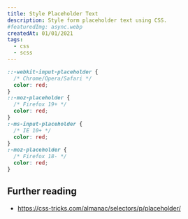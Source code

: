 ```yaml
---
title: Style Placeholder Text
description: Style form placeholder text using CSS.
#featuredImg: async.webp
createdAt: 01/01/2021
tags:
  - css
  - scss
---
```


```css [css]
::-webkit-input-placeholder {
  /* Chrome/Opera/Safari */
  color: red;
}
::-moz-placeholder {
  /* Firefox 19+ */
  color: red;
}
:-ms-input-placeholder {
  /* IE 10+ */
  color: red;
}
:-moz-placeholder {
  /* Firefox 18- */
  color: red;
}
```

## Further reading

- https://css-tricks.com/almanac/selectors/p/placeholder/
